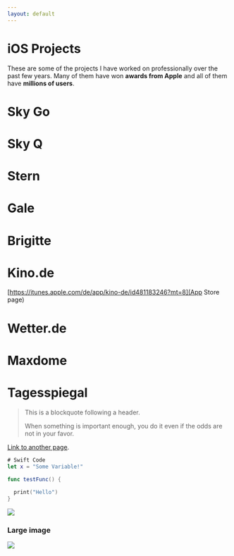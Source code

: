 ```yaml
---
layout: default
---
```


# [](#header-1)iOS Projects

These are some of the projects I have worked on professionally over the past few years.  Many of them have won **awards from Apple** and all of them have **millions of users**.

# [](#header-2)Sky Go

# [](#header-2)Sky Q

# [](#header-2)Stern

# [](#header-2)Gale

# [](#header-2)Brigitte

# [](#header-2)Kino.de

[https://itunes.apple.com/de/app/kino-de/id481183246?mt=8](App Store page)

# [](#header-2)Wetter.de

# [](#header-2)Maxdome

# [](#header-2)Tagesspiegal

> This is a blockquote following a header.
>
> When something is important enough, you do it even if the odds are not in your favor.

[Link to another page](another-page).

```swift
# Swift Code
let x = "Some Variable!"

func testFunc() {
  
  print("Hello")
}
```


![](https://assets-cdn.github.com/images/icons/emoji/octocat.png)

### Large image

![](https://guides.github.com/activities/hello-world/branching.png)
